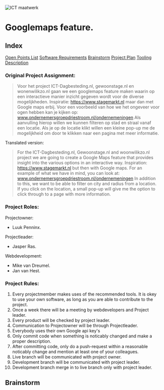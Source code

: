 ![ICT maatwerk](https://ictmaatwerk.com/wp-content/uploads/2019/03/Logo-ict-maatwerk-standaard_.jpg)

# Googlemaps feature.

## Index

[Open Points List](Documentation/Open_Points_List.md)
[Software Requirements](Documentation/SoftwareRequirements.md)
[Brainstorm](Documentation/brainstorm.md)
[Project Plan](Documentation/project_Plan.md)
[Tooling Description](Documentation/tooling_description.md)

### Original Project Assignment:

> Voor het project ICT-Dagbesteding.nl, gewoonstage.nl en wonenwilikzo.nl gaan we een googlemaps feature maken waarin op een interactieve manier inzicht gegeven wordt voor de diverse mogelijkheden.
> Inspiratie: https://www.stagemarkt.nl maar dan met Google maps erbij.
> Voor een voorbeeld van hoe we het ongeveer voor ogen hebben kan je kijken op: www.ondernemersgroepdriestroom.nl/ondernemeningen
> Als aanvulling hierop willen we kunnen filteren op stad en straal vanaf een locatie.
> Als je op de locatie klikt willen een kleine pop-up me de mogelijkheid om door te klikken naar een pagina met meer informatie.

Translated version:

> For the ICT-Dagbesteding.nl, Gewoonstage.nl and woonwilikzo.nl project we are going to create a Google Maps feature that provides insight into the various options in an interactive way.
> Inspiration: https://www.stagemarkt.nl but then with Google maps.
> For an example of what we have in mind, you can look at: www.ondernemersgroepdriestroom.nl/ondernemeningen
> In addition to this, we want to be able to filter on city and radius from a location.
> If you click on the location, a small pop-up will give me the option to click through to a page with more information.

### Project Roles:

Projectowner:

- Luuk Penninx.

Projectleader:

- Jasper Ras.

Webdevelopment:

- Mike van Dreumel.
- Jan van Hest.

### Project Rules:

1. Every projectmember makes uses of the recommended tools. It is okey to use your own software, as long as you are able to contribute to the project.
2. Once a week there will be a meeting by webdevelopers and Project leader.
3. Every product will be checked by project leader.
4. Communication to Projectowner will be through Projectleader.
5. Everybody uses their own Google api key's
6. Only commit code when something is noticably changed and make a proper description.
7. After committing code, only do a push-request within a reasonable noticably change and mention at least one of your colleagues.
8. Live branch will be communicated with project owner.
9. Development branch will be communicated with project leader.
10. Development branch merge in to live branch only with project leader.

## Brainstorm
